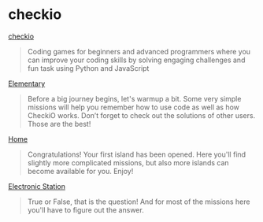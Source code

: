 # checkio

[checkio](https://py.checkio.org/)

> Coding games for beginners and advanced programmers where you can improve your coding skills by solving engaging challenges and fun task using Python and JavaScript

[Elementary](https://py.checkio.org/)

> Before a big journey begins, let's warmup a bit. Some very simple missions will help you remember how to use code as well as how CheckiO works. Don’t forget to check out the solutions of other users. Those are the best!

[Home](https://py.checkio.org/station/home/)

> Congratulations! Your first island has been opened. Here you'll find slightly more complicated missions, but also more islands can become available for you. Enjoy!

[Electronic Station](https://py.checkio.org/station/electronic-station/)

> True or False, that is the question! And for most of the missions here you'll have to figure out the answer.